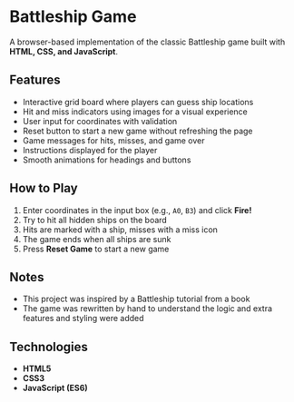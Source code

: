 # Battleship Game

A browser-based implementation of the classic Battleship game built with **HTML, CSS, and JavaScript**.  

## Features
- Interactive grid board where players can guess ship locations  
- Hit and miss indicators using images for a visual experience  
- User input for coordinates with validation  
- Reset button to start a new game without refreshing the page  
- Game messages for hits, misses, and game over  
- Instructions displayed for the player  
- Smooth animations for headings and buttons  

## How to Play
1. Enter coordinates in the input box (e.g., `A0`, `B3`) and click **Fire!**  
2. Try to hit all hidden ships on the board  
3. Hits are marked with a ship, misses with a miss icon  
4. The game ends when all ships are sunk  
5. Press **Reset Game** to start a new game  

## Notes
- This project was inspired by a Battleship tutorial from a book  
- The game was rewritten by hand to understand the logic and extra features and styling were added  

## Technologies
- **HTML5**  
- **CSS3**  
- **JavaScript (ES6)**
